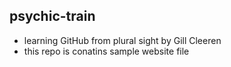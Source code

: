 ## psychic-train
* learning GitHub from plural sight by Gill Cleeren
* this repo is conatins sample website file 
